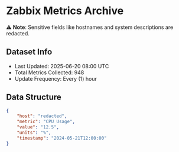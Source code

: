 # Zabbix Metrics Archive

⚠️ **Note**: Sensitive fields like hostnames and system descriptions are redacted.

## Dataset Info
- Last Updated: 2025-06-20 08:00 UTC
- Total Metrics Collected: 948
- Update Frequency: Every (1) hour

## Data Structure
```json
{
    "host": "redacted",
    "metric": "CPU Usage",
    "value": "12.5",
    "units": "%",
    "timestamp": "2024-05-21T12:00:00"
}
```
